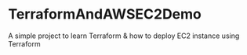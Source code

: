 # TerraformAndAWSEC2Demo
A simple project to learn Terraform &amp; how to deploy EC2 instance using Terraform
